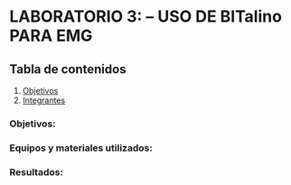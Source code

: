 # **LABORATORIO 3: – USO DE BITalino PARA EMG**
## **Tabla de contenidos**
1. [Objetivos](#Objetivos)
2. [Integrantes](#integrantes)
### **Objetivos:**<a id="Objetivos"></a>
### **Equipos y materiales utilizados:**
### **Resultados:**
